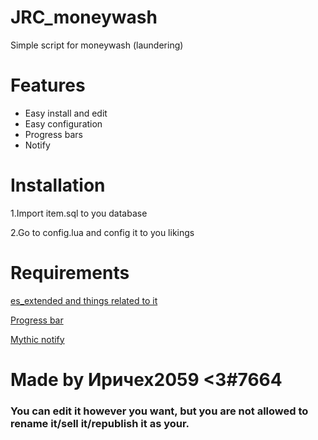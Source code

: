 # JRC_moneywash
Simple script for moneywash (laundering)

# Features
- Easy install and edit
- Easy configuration
- Progress bars
- Notify

# Installation
1.Import item.sql to you database

2.Go to config.lua and config it to you likings

# Requirements
[es_extended and things related to it](https://github.com/esx-framework/esx-legacy/tree/main/%5Besx%5D)

[Progress bar](https://github.com/Mobius1/rprogress)

[Mythic notify](https://github.com/wowpanda/mythic_notify)

# Made by Иричех2059 <3#7664

### You can edit it however you want, but you are not allowed to rename it/sell it/republish it as your.
